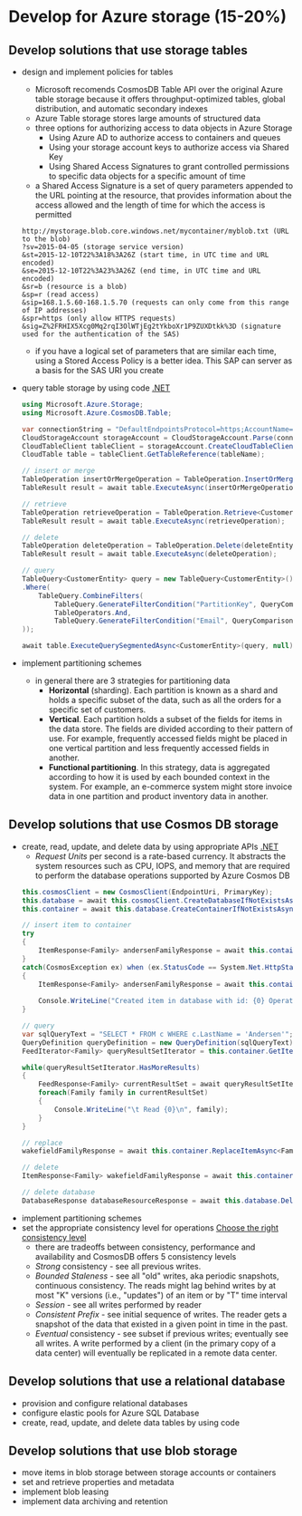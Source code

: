 # Develop for Azure storage (15-20%)

## Develop solutions that use storage tables

* design and implement policies for tables
    - Microsoft recomends CosmosDB Table API over the original Azure table storage because it offers throughput-optimized tables, global distribution, and automatic secondary indexes
    - Azure Table storage stores large amounts of structured data
    - three options for authorizing access to data objects in Azure Storage
        - Using Azure AD to authorize access to containers and queues
        - Using your storage account keys to authorize access via Shared Key
        - Using Shared Access Signatures to grant controlled permissions to specific data objects for a specific amount of time
    - a Shared Access Signature is a set of query parameters appended to the URL pointing at the resource, that provides information about the access allowed and the length of time for which the access is permitted

    ```
    http://mystorage.blob.core.windows.net/mycontainer/myblob.txt (URL to the blob)
    ?sv=2015-04-05 (storage service version)
    &st=2015-12-10T22%3A18%3A26Z (start time, in UTC time and URL encoded)
    &se=2015-12-10T22%3A23%3A26Z (end time, in UTC time and URL encoded)
    &sr=b (resource is a blob)
    &sp=r (read access)
    &sip=168.1.5.60-168.1.5.70 (requests can only come from this range of IP addresses)
    &spr=https (only allow HTTPS requests)
    &sig=Z%2FRHIX5Xcg0Mq2rqI3OlWTjEg2tYkboXr1P9ZUXDtkk%3D (signature used for the authentication of the SAS)
    ```
    - if you have a logical set of parameters that are similar each time, using a Stored Access Policy is a better idea. This SAP can server as a basis for the SAS URI you create

* query table storage by using code [.NET](https://docs.microsoft.com/en-ca/azure/cosmos-db/tutorial-develop-table-dotnet?toc=%2Fen-us%2Fazure%2Fstorage%2Ftables%2FTOC.json&bc=%2Fen-us%2Fazure%2Fbread%2Ftoc.json)
    ```cs
    using Microsoft.Azure.Storage;
    using Microsoft.Azure.CosmosDB.Table;

    var connectionString = "DefaultEndpointsProtocol=https;AccountName=table201909;AccountKey=********;TableEndpoint=https://table201909.table.cosmos.azure.com:443/;";
    CloudStorageAccount storageAccount = CloudStorageAccount.Parse(connectionString);
    CloudTableClient tableClient = storageAccount.CreateCloudTableClient();
    CloudTable table = tableClient.GetTableReference(tableName);

    // insert or merge
    TableOperation insertOrMergeOperation = TableOperation.InsertOrMerge(entity);
    TableResult result = await table.ExecuteAsync(insertOrMergeOperation);

    // retrieve
    TableOperation retrieveOperation = TableOperation.Retrieve<CustomerEntity>(partitionKey, rowKey);
    TableResult result = await table.ExecuteAsync(retrieveOperation);

    // delete
    TableOperation deleteOperation = TableOperation.Delete(deleteEntity);
    TableResult result = await table.ExecuteAsync(deleteOperation);

    // query
    TableQuery<CustomerEntity> query = new TableQuery<CustomerEntity>()
    .Where(
        TableQuery.CombineFilters(
            TableQuery.GenerateFilterCondition("PartitionKey", QueryComparisons.Equal, "Smith"),
            TableOperators.And,
            TableQuery.GenerateFilterCondition("Email", QueryComparisons.Equal,"Ben@contoso.com")
    ));

    await table.ExecuteQuerySegmentedAsync<CustomerEntity>(query, null);
    ```
* implement partitioning schemes
    - in general there are 3 strategies for partitioning data
        - **Horizontal** (sharding). Each partition is known as a shard and holds a specific subset of the data, such as all the orders for a specific set of customers.
        - **Vertical**. Each partition holds a subset of the fields for items in the data store. The fields are divided according to their pattern of use. For example, frequently accessed fields might be placed in one vertical partition and less frequently accessed fields in another.
        - **Functional partitioning**. In this strategy, data is aggregated according to how it is used by each bounded context in the system. For example, an e-commerce system might store invoice data in one partition and product inventory data in another.

## Develop solutions that use Cosmos DB storage
* create, read, update, and delete data by using appropriate APIs [.NET](https://docs.microsoft.com/en-us/azure/cosmos-db/sql-api-get-started)
    - *Request Units* per second is a rate-based currency. It abstracts the system resources such as CPU, IOPS, and memory that are required to perform the database operations supported by Azure Cosmos DB
    ```cs
    this.cosmosClient = new CosmosClient(EndpointUri, PrimaryKey);
    this.database = await this.cosmosClient.CreateDatabaseIfNotExistsAsync(databaseId);
    this.container = await this.database.CreateContainerIfNotExistsAsync(containerId, "/LastName");

    // insert item to container
    try
    {
        ItemResponse<Family> andersenFamilyResponse = await this.container.ReadItemAsync<Family>(andersenFamily.Id, new PartitionKey(andersenFamily.LastName));
    }
    catch(CosmosException ex) when (ex.StatusCode == System.Net.HttpStatusCode.NotFound)
    {
        ItemResponse<Family> andersenFamilyResponse = await this.container.CreateItemAsync<Family>(andersenFamily, new PartitionKey(andersenFamily.LastName));
        
        Console.WriteLine("Created item in database with id: {0} Operation consumed {1} RUs.\n", andersenFamilyResponse.Resource.Id, andersenFamilyResponse.RequestCharge);
    }

    // query
    var sqlQueryText = "SELECT * FROM c WHERE c.LastName = 'Andersen'";    
    QueryDefinition queryDefinition = new QueryDefinition(sqlQueryText);
    FeedIterator<Family> queryResultSetIterator = this.container.GetItemQueryIterator<Family>(queryDefinition);

    while(queryResultSetIterator.HasMoreResults)
    {
        FeedResponse<Family> currentResultSet = await queryResultSetIterator.ReadNextAsync();
        foreach(Family family in currentResultSet)
        {
            Console.WriteLine("\t Read {0}\n", family);
        }        
    }

    // replace
    wakefieldFamilyResponse = await this.container.ReplaceItemAsync<Family>(itemBody, itemBody.Id, new PartitionKey(itemBody.LastName));

    // delete
    ItemResponse<Family> wakefieldFamilyResponse = await this.container.DeleteItemAsync<Family>(familyId,new PartitionKey(partitionKeyValue));

    // delete database
    DatabaseResponse databaseResourceResponse = await this.database.DeleteAsync();

    ```
* implement partitioning schemes
* set the appropriate consistency level for operations [Choose the right consistency level](https://docs.microsoft.com/en-us/azure/cosmos-db/consistency-levels-choosing)
    - there are tradeoffs between consistency, performance and availability and CosmosDB offers 5 consistency levels
    - *Strong* consistency - see all previous writes. 
    - *Bounded Staleness* - see all "old" writes, aka periodic snapshots, continuous consistency. The reads might lag behind writes by at most "K" versions (i.e., "updates") of an item or by "T" time interval
    - *Session* - see all writes performed by reader
    - *Consistent Prefix* - see initial sequence of writes. The reader gets a snapshot of the data that existed in a given point in time in the past.
    - *Eventual* consistency - see subset if previous writes; eventually see all writes. A write performed by a client (in the primary copy of a data center) will eventually be replicated in a remote data center.       

## Develop solutions that use a relational database

* provision and configure relational databases
* configure elastic pools for Azure SQL Database
* create, read, update, and delete data tables by using code

## Develop solutions that use blob storage

* move items in blob storage between storage accounts or containers
* set and retrieve properties and metadata
* implement blob leasing
* implement data archiving and retention